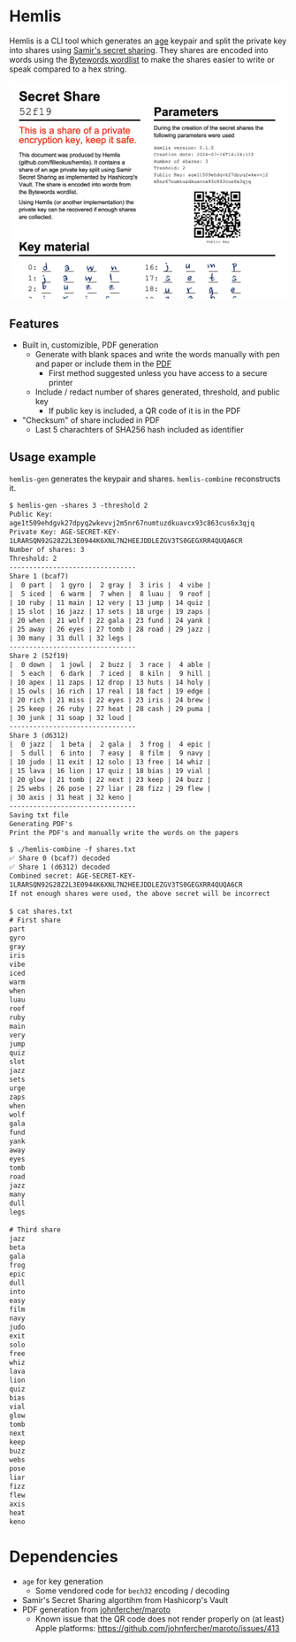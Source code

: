 # Hemlis

Hemlis is a CLI tool which generates an [age](https://github.com/FiloSottile/age) keypair and split the private key into shares using [Samir's secret sharing](https://en.wikipedia.org/wiki/Shamir%27s_secret_sharing). They shares are encoded into words using the [Bytewords wordlist](https://github.com/BlockchainCommons/bc-bytewords) to make the shares easier to write or speak compared to a hex string.

![Hemlis](https://github.com/filleokus/hemlis/raw/main/screenshot.png "Hemlis")

## Features
- Built in, customizible, PDF generation
  - Generate with blank spaces and write the words manually with pen and paper or include them in the [PDF](https://github.com/filleokus/hemlis/raw/main/examples/example.pdf)
    - First method suggested unless you have access to a secure printer
  - Include / redact number of shares generated, threshold, and public key
    - If public key is included, a QR code of it is in the PDF
- "Checksum" of share included in PDF
  - Last 5 charachters of SHA256 hash included as identifier

## Usage example
`hemlis-gen` generates the keypair and shares. `hemlis-combine` reconstructs it.

```
$ hemlis-gen -shares 3 -threshold 2
Public Key: age1t509ehdgvk27dpyq2wkevvj2m5nr67numtuzdkuavcx93c863cus6x3qjq
Private Key: AGE-SECRET-KEY-1LRARSQN92G28Z2L3E0944K6XNL7N2HEEJDDLEZGV3TS0GEGXRR4QUQA6CR
Number of shares: 3
Threshold: 2
--------------------------------
Share 1 (bcaf7)
|  0 part |  1 gyro |  2 gray |  3 iris |  4 vibe |
|  5 iced |  6 warm |  7 when |  8 luau |  9 roof |
| 10 ruby | 11 main | 12 very | 13 jump | 14 quiz |
| 15 slot | 16 jazz | 17 sets | 18 urge | 19 zaps |
| 20 when | 21 wolf | 22 gala | 23 fund | 24 yank |
| 25 away | 26 eyes | 27 tomb | 28 road | 29 jazz |
| 30 many | 31 dull | 32 legs |
--------------------------------
Share 2 (52f19)
|  0 down |  1 jowl |  2 buzz |  3 race |  4 able |
|  5 each |  6 dark |  7 iced |  8 kiln |  9 hill |
| 10 apex | 11 zaps | 12 drop | 13 huts | 14 holy |
| 15 owls | 16 rich | 17 real | 18 fact | 19 edge |
| 20 rich | 21 miss | 22 eyes | 23 iris | 24 brew |
| 25 keep | 26 ruby | 27 heat | 28 cash | 29 puma |
| 30 junk | 31 soap | 32 loud |
--------------------------------
Share 3 (d6312)
|  0 jazz |  1 beta |  2 gala |  3 frog |  4 epic |
|  5 dull |  6 into |  7 easy |  8 film |  9 navy |
| 10 judo | 11 exit | 12 solo | 13 free | 14 whiz |
| 15 lava | 16 lion | 17 quiz | 18 bias | 19 vial |
| 20 glow | 21 tomb | 22 next | 23 keep | 24 buzz |
| 25 webs | 26 pose | 27 liar | 28 fizz | 29 flew |
| 30 axis | 31 heat | 32 keno |
--------------------------------
Saving txt file
Generating PDF's
Print the PDF's and manually write the words on the papers
```
```
$ ./hemlis-combine -f shares.txt
✅ Share 0 (bcaf7) decoded
✅ Share 1 (d6312) decoded
Combined secret: AGE-SECRET-KEY-1LRARSQN92G28Z2L3E0944K6XNL7N2HEEJDDLEZGV3TS0GEGXRR4QUQA6CR
If not enough shares were used, the above secret will be incorrect

$ cat shares.txt
# First share
part
gyro
gray
iris
vibe
iced
warm
when
luau
roof
ruby
main
very
jump
quiz
slot
jazz
sets
urge
zaps
when
wolf
gala
fund
yank
away
eyes
tomb
road
jazz
many
dull
legs

# Third share
jazz
beta
gala
frog
epic
dull
into
easy
film
navy
judo
exit
solo
free
whiz
lava
lion
quiz
bias
vial
glow
tomb
next
keep
buzz
webs
pose
liar
fizz
flew
axis
heat
keno
```

# Dependencies
- `age` for key generation
  - Some vendored code for `bech32` encoding / decoding
- Samir's Secret Sharing algortihm from Hashicorp's Vault
- PDF generation from [johnfercher/maroto](https://github.com/johnfercher/maroto)
  - Known issue that the QR code does not render properly on (at least) Apple platforms: https://github.com/johnfercher/maroto/issues/413